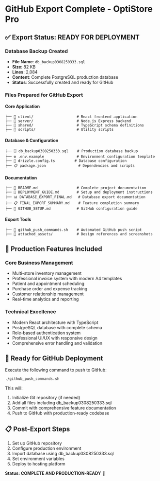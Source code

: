 # GitHub Export Complete - OptiStore Pro

## ✅ Export Status: READY FOR DEPLOYMENT

### Database Backup Created
- **File Name**: `db_backup0308250333.sql`
- **Size**: 82 KB
- **Lines**: 2,084
- **Content**: Complete PostgreSQL production database
- **Status**: Successfully created and ready for GitHub

### Files Prepared for GitHub Export

#### Core Application
```
├── 📁 client/                    # React frontend application
├── 📁 server/                    # Node.js Express backend
├── 📁 shared/                    # TypeScript schema definitions
├── 📁 scripts/                   # Utility scripts
```

#### Database & Configuration
```
├── 🗄️ db_backup0308250333.sql    # Production database backup
├── ⚙️ .env.example               # Environment configuration template
├── 🔧 drizzle.config.ts         # Database configuration
├── 📋 package.json               # Dependencies and scripts
```

#### Documentation
```
├── 📄 README.md                  # Complete project documentation
├── 🚀 DEPLOYMENT_GUIDE.md        # Setup and deployment instructions
├── 📊 DATABASE_EXPORT_FINAL.md   # Database export documentation
├── 📋 FINAL_EXPORT_SUMMARY.md    # Feature completion summary
├── 🔧 GITHUB_SETUP.md            # GitHub configuration guide
```

#### Export Tools
```
├── 🚀 github_push_commands.sh    # Automated GitHub push script
├── 📁 attached_assets/           # Design references and screenshots
```

## 🎯 Production Features Included

### Core Business Management
- Multi-store inventory management
- Professional invoice system with modern A4 templates
- Patient and appointment scheduling
- Purchase order and expense tracking
- Customer relationship management
- Real-time analytics and reporting

### Technical Excellence
- Modern React architecture with TypeScript
- PostgreSQL database with complete schema
- Role-based authentication system
- Professional UI/UX with responsive design
- Comprehensive error handling and validation

## 🚀 Ready for GitHub Deployment

Execute the following command to push to GitHub:
```bash
./github_push_commands.sh
```

This will:
1. Initialize Git repository (if needed)
2. Add all files including db_backup0308250333.sql
3. Commit with comprehensive feature documentation
4. Push to GitHub with production-ready codebase

## 📋 Post-Export Steps
1. Set up GitHub repository
2. Configure production environment
3. Import database using db_backup0308250333.sql
4. Set environment variables
5. Deploy to hosting platform

**Status: COMPLETE AND PRODUCTION-READY** 🎉